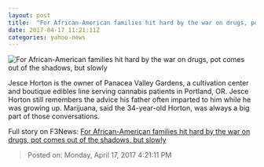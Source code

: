 ```yaml
---
layout: post
title:  "For African-American families hit hard by the war on drugs, pot comes out of the shadows, but slowly"
date: 2017-04-17 11:21:11Z
categories: yahoo-news
---
```


![For African-American families hit hard by the war on drugs, pot comes out of the shadows, but slowly](https://s.yimg.com/uu/api/res/1.2/7sqXoF2DIkXMbjRPG2OLWw--/aD0xMzY1O3c9MjA0ODtzbT0xO2FwcGlkPXl0YWNoeW9u/http://media.zenfs.com/en/homerun/feed_manager_auto_publish_494/07abe522f81aa5cc717fbecf68f96d17)

Jesce Horton is the owner of Panacea Valley Gardens, a cultivation center and boutique edibles line serving cannabis patients in Portland, OR. Jesce Horton still remembers the advice his father often imparted to him while he was growing up. Marijuana, said the 34-year-old Horton, was always a big part of those conversations.


Full story on F3News: [For African-American families hit hard by the war on drugs, pot comes out of the shadows, but slowly](http://www.f3nws.com/n/pPEtVJ)

> Posted on: Monday, April 17, 2017 4:21:11 PM
